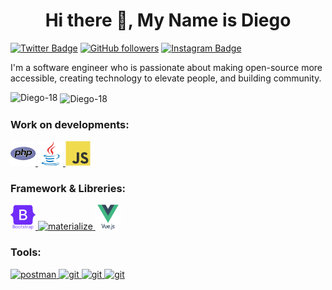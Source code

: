 <h1 align='center'>Hi there 👋, My Name is Diego</h1>

[![Twitter Badge](http://img.shields.io/badge/-@djchvz18-1ca0f1?style=social&logo=twitter&logoColor=blue&link=https://twitter.com/djchvz18)](https://twitter.com/djchvz18) 
[![GitHub followers](https://img.shields.io/github/followers/Diego-18?label=Follow&style=social)](https://github.com/VedantKhairnar/?tab=follow)
[![Instagram Badge](https://img.shields.io/badge/-djchvz18-blue?style=social&logo=Instagram&link=https://www.instagram.com/djchvz18/)](https://www.instagram.com/djchvz18/)

I'm a software engineer who is passionate about making open-source more accessible, creating technology to elevate people, and building community. 

<p><img align="left" src="https://github-readme-stats.vercel.app/api/top-langs?username=Diego-18&show_icons=true&locale=en&layout=compact" alt="Diego-18" /></p>
<p>&nbsp;<img align="center" src="https://github-readme-stats.vercel.app/api?username=Diego-18&show_icons=true&locale=en" alt="Diego-18" /></p>

<h3>Work on developments:</h3>
 
<a href="https://www.php.net" target="_blank"> <img src="https://raw.githubusercontent.com/devicons/devicon/master/icons/php/php-original.svg" alt="php" width="40" height="40"/> </a>
<a href="https://www.java.com" target="_blank"> <img src="https://raw.githubusercontent.com/devicons/devicon/master/icons/java/java-original.svg" alt="java" width="40" height="40"/> </a>
<a href="https://developer.mozilla.org/en-US/docs/Web/JavaScript" target="_blank"> <img src="https://raw.githubusercontent.com/devicons/devicon/master/icons/javascript/javascript-original.svg" alt="javascript" width="40" height="40"/> </a>

<h3>Framework & Libreries:</h3>
<a href="https://getbootstrap.com" target="_blank"> <img src="https://raw.githubusercontent.com/devicons/devicon/master/icons/bootstrap/bootstrap-plain-wordmark.svg" alt="bootstrap" width="40" height="40"/> </a>
 <a href="https://materializecss.com/" target="_blank"> <img src="https://raw.githubusercontent.com/prplx/svg-logos/5585531d45d294869c4eaab4d7cf2e9c167710a9/svg/materialize.svg" alt="materialize" width="40" height="40"/> </a> 
</a> <a href="https://vuejs.org/" target="_blank"> <img src="https://raw.githubusercontent.com/devicons/devicon/master/icons/vuejs/vuejs-original-wordmark.svg" alt="vuejs" width="40" height="40"/> </a> 

<h3>Tools:</h3>
 <a href="https://postman.com" target="_blank"> <img src="https://www.vectorlogo.zone/logos/getpostman/getpostman-icon.svg" alt="postman" width="40" height="40"/>
 <a href="https://git-scm.com/" target="_blank"> <img src="https://www.vectorlogo.zone/logos/git-scm/git-scm-icon.svg" alt="git" width="40" height="40"/> </a>
 <a href="https://www.docker.com/" target="_blank"> <img src="https://www.vectorlogo.zone/logos/docker/docker-tile.svg" alt="git" width="40" height="40"/> </a>
 <a href="https://code.visualstudio.com/" target="_blank"> <img src="https://www.vectorlogo.zone/logos/visualstudio_code/visualstudio_code-icon.svg" alt="git" width="40" height="40"/> </a>

